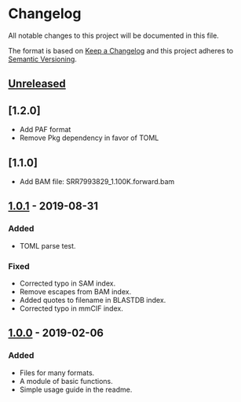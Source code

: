 # Changelog
All notable changes to this project will be documented in this file.

The format is based on [Keep a Changelog](http://keepachangelog.com/en/1.0.0/)
and this project adheres to [Semantic Versioning](http://semver.org/spec/v2.0.0.html).

## [Unreleased]

## [1.2.0]
- Add PAF format
- Remove Pkg dependency in favor of TOML

## [1.1.0]
- Add BAM file: SRR7993829_1.100K.forward.bam

## [1.0.1] - 2019-08-31
### Added
- TOML parse test.

### Fixed
- Corrected typo in SAM index.
- Remove escapes from BAM index.
- Added quotes to filename in BLASTDB index.
- Corrected typo in mmCIF index.

## [1.0.0] - 2019-02-06
### Added
- Files for many formats.
- A module of basic functions.
- Simple usage guide in the readme.


[Unreleased]: https://github.com/BioJulia/BioSequences.jl/compare/v1.0.1...HEAD
[1.0.1]: https://github.com/BioJulia/BioSequences.jl/compare/v1.0.0...v1.0.1
[1.0.0]: https://github.com/BioJulia/BioSequences.jl/tree/v1.0.0
